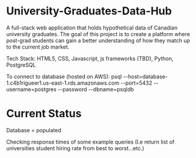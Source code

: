 # University-Graduates-Data-Hub
A full-stack web application that holds hypothetical data of Canadian university graduates. The goal of this project is to create a platform where post-grad students can gain a better understanding of how they match up to the current job market.

Tech Stack: HTML5, CSS, Javascript, js frameworks (TBD), Python, PostgreSQL

To connect to database (hosted on AWS): psql --host=database-1.c4b1rigueer1.us-east-1.rds.amazonaws.com --port=5432 --username=postgres --password --dbname=psqldb

# Current Status

Database = populated

Checking response times of some example queries (I.e return list of universities student hiring rate from best to worst...etc.)
